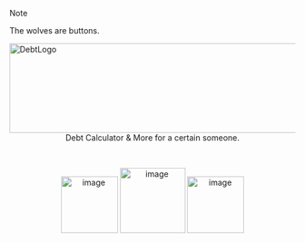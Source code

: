 >[!NOTE]
> The wolves are buttons.

<img width="1581" height="158" alt="DebtLogo" src="https://github.com/user-attachments/assets/3611c902-8fd9-4c17-aec6-54f594680cbd" />

<div align="center">
Debt Calculator & More for a certain someone.
  
&nbsp;

<a href="https://github.com/SoneyBun/Debt/tree/main/Math" target="_blank"><img width="100" height="100" alt="image" src="https://github.com/user-attachments/assets/3993d61b-1631-453a-ae17-60d1972ed019" /></a>
<a href="https://codehs.com/sandbox/id/debt-XsgQF7/run" target="_blank"><img width="115" height="115" alt="image" src="https://github.com/user-attachments/assets/edccc1aa-401f-4e9b-84d9-1cfd1730c8e4" /></a>
<a href="https://www.desmos.com/calculator/9fmtgvxlu9" target="_blank"><img width="100" height="100" alt="image" src="https://github.com/user-attachments/assets/e6874ffb-c99a-4c7f-81bb-182d3cd68105" /></a>
</div>
